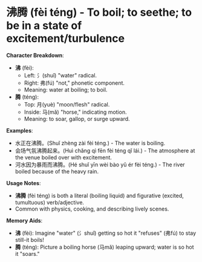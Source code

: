 # **沸腾 (fèi téng) - To boil; to seethe; to be in a state of excitement/turbulence**

**Character Breakdown**:  
- **沸** (fèi):
  - Left: 氵(shuǐ) "water" radical.
  - Right: 弗(fú) "not," phonetic component.
  - Meaning: water at boiling; to boil.  
- **腾** (téng):
  - Top: 月(yuè) "moon/flesh" radical.
  - Inside: 马(mǎ) "horse," indicating motion.
  - Meaning: to soar, gallop, or surge upward.

**Examples**:  
- 水正在沸腾。(Shuǐ zhèng zài fèi téng.) - The water is boiling.  
- 会场气氛沸腾起来。(Huì chǎng qì fēn fèi téng qǐ lái.) - The atmosphere at the venue boiled over with excitement.  
- 河水因为暴雨而沸腾。(Hé shuǐ yīn wèi bào yǔ ér fèi téng.) - The river boiled because of the heavy rain.

**Usage Notes**:  
- **沸腾** (fèi téng) is both a literal (boiling liquid) and figurative (excited, tumultuous) verb/adjective.  
- Common with physics, cooking, and describing lively scenes.

**Memory Aids**:  
- **沸** (fèi): Imagine "water" (氵shuǐ) getting so hot it "refuses" (弗fú) to stay still-it boils!  
- **腾** (téng): Picture a boiling horse (马mǎ) leaping upward; water is so hot it "soars."